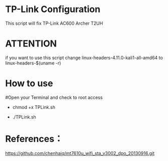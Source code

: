 # TP-Link Configuration

This script will fix TP-Link AC600 Archer T2UH

# ATTENTION
if you want to use this script  change linux-headers-4.11.0-kali1-all-amd64 to linux-headers-$(uname -r)

# How to use
#Open your Terminal and check to root access

* chmod +x TPLink.sh

* ./TPLink.sh

# References：
https://github.com/chenhaiq/mt7610u_wifi_sta_v3002_dpo_20130916.git
